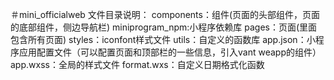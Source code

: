 ＃mini_officialweb
文件目录说明：
components：组件(页面的头部组件，页面的底部组件，侧边导航栏)
miniprogram_npm:小程序依赖库
pages：页面(里面包含所有页面)
styles：iconfont样式文件
utils：自定义的函数库
app.json：小程序应用配置文件（可以配置页面和顶部栏的一些信息，引入vant weapp的组件）
app.wxss：全局的样式文件
format.wxs：自定义日期格式化函数


